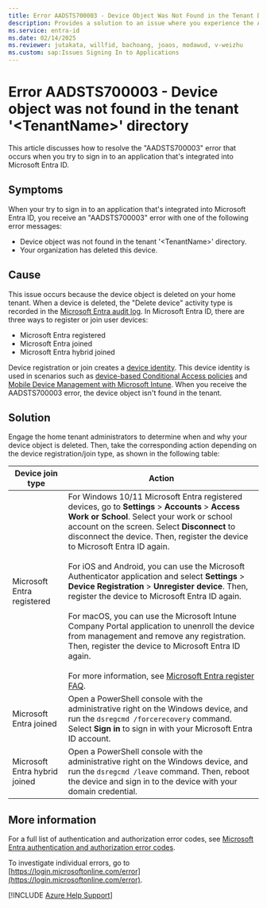 ```yaml
---
title: Error AADSTS700003 - Device Object Was Not Found in the Tenant Directory
description: Provides a solution to an issue where you experience the AADSTS700003 error when you try to sign in to an Azure application that can be used with Microsoft Entra ID.
ms.service: entra-id
ms.date: 02/14/2025
ms.reviewer: jutakata, willfid, bachoang, joaos, modawud, v-weizhu
ms.custom: sap:Issues Signing In to Applications
---
```


# Error AADSTS700003 - Device object was not found in the tenant '\<TenantName\>' directory

This article discusses how to resolve the "AADSTS700003" error that occurs when you try to sign in to an application that's integrated into Microsoft Entra ID.

## Symptoms

When your try to sign in to an application that's integrated into Microsoft Entra ID, you receive an "AADSTS700003" error with one of the following error messages:

- Device object was not found in the tenant '\<TenantName\>' directory.
- Your organization has deleted this device.

## Cause

This issue occurs because the device object is deleted on your home tenant. When a device is deleted, the "Delete device" activity type is recorded in the [Microsoft Entra audit log](/entra/identity/monitoring-health/concept-audit-logs). In Microsoft Entra ID, there are three ways to register or join user devices:

- Microsoft Entra registered
- Microsoft Entra joined
- Microsoft Entra hybrid joined

Device registration or join creates a [device identity](/entra/identity/devices/overview). This device identity is used in scenarios such as [device-based Conditional Access policies](/entra/identity/conditional-access/concept-conditional-access-grant) and [Mobile Device Management with Microsoft Intune](/mem/endpoint-manager-overview). When you receive the AADSTS700003 error, the device object isn't found in the tenant.

## Solution

Engage the home tenant administrators to determine when and why your device object is deleted. Then, take the corresponding action depending on the device registration/join type, as shown in the following table: 

| Device join type | Action |
|--|--|
| Microsoft Entra registered | For Windows 10/11 Microsoft Entra registered devices, go to **Settings** > **Accounts** > **Access Work or School**. Select your work or school account on the screen. Select **Disconnect** to disconnect the device. Then, register the device to Microsoft Entra ID again.<br/><br/>For iOS and Android, you can use the Microsoft Authenticator application and select **Settings** > **Device Registration** > **Unregister device**. Then, register the device to Microsoft Entra ID again.<br/><br/>For macOS, you can use the Microsoft Intune Company Portal application to unenroll the device from management and remove any registration. Then, register the device to Microsoft Entra ID again.<br/><br/> For more information, see [Microsoft Entra register FAQ](/entra/identity/devices/faq#how-do-i-remove-a-microsoft-entra-registered-state-for-a-device-locally).|
| Microsoft Entra joined | Open a PowerShell console with the administrative right on the Windows device, and run the `dsregcmd /forcerecovery` command. Select **Sign in** to sign in with your Microsoft Entra ID account. |
| Microsoft Entra hybrid joined | Open a PowerShell console with the administrative right on the Windows device, and run the `dsregcmd /leave` command. Then, reboot the device and sign in to the device with your domain credential. |

## More information

For a full list of authentication and authorization error codes, see [Microsoft Entra authentication and authorization error codes](/azure/active-directory/develop/reference-error-codes).

To investigate individual errors, go to [https://login.microsoftonline.com/error](https://login.microsoftonline.com/error).

[!INCLUDE [Azure Help Support](../../../includes/azure-help-support.md)]